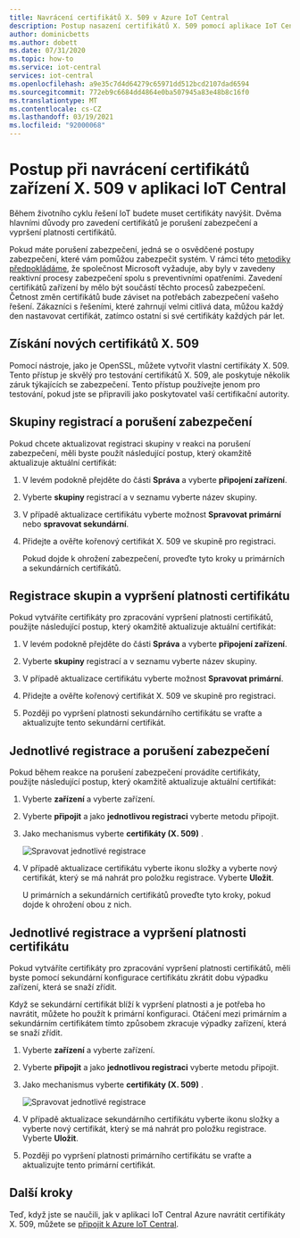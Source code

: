 ```yaml
---
title: Navrácení certifikátů X. 509 v Azure IoT Central
description: Postup nasazení certifikátů X. 509 pomocí aplikace IoT Central
author: dominicbetts
ms.author: dobett
ms.date: 07/31/2020
ms.topic: how-to
ms.service: iot-central
services: iot-central
ms.openlocfilehash: a9e35c7d4d64279c65971dd512bcd2107dad6594
ms.sourcegitcommit: 772eb9c6684dd4864e0ba507945a83e48b8c16f0
ms.translationtype: MT
ms.contentlocale: cs-CZ
ms.lasthandoff: 03/19/2021
ms.locfileid: "92000068"
---
```

# <a name="how-to-roll-x509-device-certificates-in-iot-central-application"></a>Postup při navrácení certifikátů zařízení X. 509 v aplikaci IoT Central

Během životního cyklu řešení IoT budete muset certifikáty navýšit. Dvěma hlavními důvody pro zavedení certifikátů je porušení zabezpečení a vypršení platnosti certifikátů.

Pokud máte porušení zabezpečení, jedná se o osvědčené postupy zabezpečení, které vám pomůžou zabezpečit systém. V rámci této [metodiky předpokládáme](https://download.microsoft.com/download/C/1/9/C1990DBA-502F-4C2A-848D-392B93D9B9C3/Microsoft_Enterprise_Cloud_Red_Teaming.pdf), že společnost Microsoft vyžaduje, aby byly v zavedeny reaktivní procesy zabezpečení spolu s preventivními opatřeními. Zavedení certifikátů zařízení by mělo být součástí těchto procesů zabezpečení. Četnost změn certifikátů bude záviset na potřebách zabezpečení vašeho řešení. Zákazníci s řešeními, které zahrnují velmi citlivá data, můžou každý den nastavovat certifikát, zatímco ostatní si své certifikáty každých pár let.


## <a name="obtain-new-x509-certificates"></a>Získání nových certifikátů X. 509

Pomocí nástroje, jako je OpenSSL, můžete vytvořit vlastní certifikáty X. 509. Tento přístup je skvělý pro testování certifikátů X. 509, ale poskytuje několik záruk týkajících se zabezpečení. Tento přístup používejte jenom pro testování, pokud jste se připravili jako poskytovatel vaší certifikační autority.

## <a name="enrollment-groups-and-security-breaches"></a>Skupiny registrací a porušení zabezpečení

Pokud chcete aktualizovat registraci skupiny v reakci na porušení zabezpečení, měli byste použít následující postup, který okamžitě aktualizuje aktuální certifikát:

1. V levém podokně přejděte do části **Správa**  a vyberte **připojení zařízení**.

2. Vyberte **skupiny** registrací a v seznamu vyberte název skupiny.

3. V případě aktualizace certifikátu vyberte možnost **Spravovat primární** nebo **spravovat sekundární**.

4. Přidejte a ověřte kořenový certifikát X. 509 ve skupině pro registraci.

   Pokud dojde k ohrožení zabezpečení, proveďte tyto kroky u primárních a sekundárních certifikátů.

## <a name="enrollment-groups-and-certificate-expiration"></a>Registrace skupin a vypršení platnosti certifikátu

Pokud vytváříte certifikáty pro zpracování vypršení platnosti certifikátů, použijte následující postup, který okamžitě aktualizuje aktuální certifikát:

1. V levém podokně přejděte do části **Správa**  a vyberte **připojení zařízení**.

2. Vyberte **skupiny** registrací a v seznamu vyberte název skupiny.

3. V případě aktualizace certifikátu vyberte možnost **Spravovat primární**.

4. Přidejte a ověřte kořenový certifikát X. 509 ve skupině pro registraci.

5. Později po vypršení platnosti sekundárního certifikátu se vraťte a aktualizujte tento sekundární certifikát.

## <a name="individual-enrollments-and-security-breaches"></a>Jednotlivé registrace a porušení zabezpečení

Pokud během reakce na porušení zabezpečení provádíte certifikáty, použijte následující postup, který okamžitě aktualizuje aktuální certifikát:

1. Vyberte **zařízení** a vyberte zařízení.

2. Vyberte **připojit** a jako **jednotlivou registraci** vyberte metodu připojit.

3. Jako mechanismus vyberte **certifikáty (X. 509)** .

    ![Spravovat jednotlivé registrace](./media/how-to-roll-x509-certificates/certificate-update.png)

4. V případě aktualizace certifikátu vyberte ikonu složky a vyberte nový certifikát, který se má nahrát pro položku registrace. Vyberte **Uložit**.

    U primárních a sekundárních certifikátů proveďte tyto kroky, pokud dojde k ohrožení obou z nich.

## <a name="individual-enrollments-and-certificate-expiration"></a>Jednotlivé registrace a vypršení platnosti certifikátu

Pokud vytváříte certifikáty pro zpracování vypršení platnosti certifikátů, měli byste pomocí sekundární konfigurace certifikátu zkrátit dobu výpadku zařízení, která se snaží zřídit.

Když se sekundární certifikát blíží k vypršení platnosti a je potřeba ho navrátit, můžete ho použít k primární konfiguraci. Otáčení mezi primárním a sekundárním certifikátem tímto způsobem zkracuje výpadky zařízení, která se snaží zřídit.

1. Vyberte **zařízení** a vyberte zařízení.

2. Vyberte **připojit** a jako **jednotlivou registraci** vyberte metodu připojit.

3. Jako mechanismus vyberte **certifikáty (X. 509)** .

    ![Spravovat jednotlivé registrace](./media/how-to-roll-x509-certificates/certificate-update.png)

4. V případě aktualizace sekundárního certifikátu vyberte ikonu složky a vyberte nový certifikát, který se má nahrát pro položku registrace. Vyberte **Uložit**.

5. Později po vypršení platnosti primárního certifikátu se vraťte a aktualizujte tento primární certifikát.

## <a name="next-steps"></a>Další kroky

Teď, když jste se naučili, jak v aplikaci IoT Central Azure navrátit certifikáty X. 509, můžete se [připojit k Azure IoT Central](concepts-get-connected.md).


